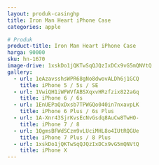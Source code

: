 ```yaml
---
layout: produk-casinghp
title: Iron Man Heart iPhone Case
categories: apple

# Produk
product-title: Iron Man Heart iPhone Case
harga: 90000
sku: hn-1670
image-drive: 1xskDo1jQKTwSqQJQzIxDCx9vG5mQNVtQ
gallery:
  - url: 1eAzavsshsWPR68gNo8dwovALDh6j1GCQ
    title: iPhone 5 / 5s / SE
  - url: 1VwiQH1iWFWVfABSXqxvHRzfzix822aGq
    title: iPhone 6 / 6s
  - url: 1EnUEPaQxDxsb7TPWGQo040in7nxavpLK
    title: iPhone 6 Plus / 6s Plus
  - url: 1A-Xnr43SjrKvsEcNvGsdq8AuCw8TwHO-
    title: iPhone 7 / 8
  - url: 1QgmsBFWdSCzm9vLUciMHL8o4IUtRQGUe
    title: iPhone 7 Plus / 8 Plus
  - url: 1xskDo1jQKTwSqQJQzIxDCx9vG5mQNVtQ
    title: iPhone X
---
```

